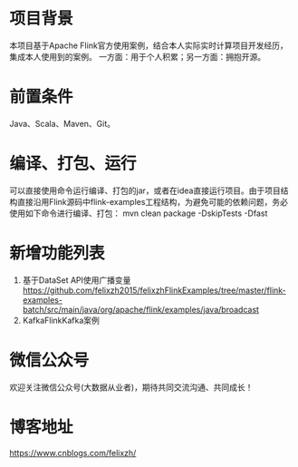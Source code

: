 # 项目背景

本项目基于Apache Flink官方使用案例，结合本人实际实时计算项目开发经历，集成本人使用到的案例。
一方面：用于个人积累；另一方面：拥抱开源。

# 前置条件

Java、Scala、Maven、Git。

# 编译、打包、运行
可以直接使用命令运行编译、打包的jar，或者在idea直接运行项目。由于项目结构直接沿用Flink源码中flink-examples工程结构，为避免可能的依赖问题，务必使用如下命令进行编译、打包：
mvn clean package -DskipTests -Dfast

# 新增功能列表

1. 基于DataSet API使用广播变量
https://github.com/felixzh2015/felixzhFlinkExamples/tree/master/flink-examples-batch/src/main/java/org/apache/flink/examples/java/broadcast
2. KafkaFlinkKafka案例


# 微信公众号

欢迎关注微信公众号(大数据从业者)，期待共同交流沟通、共同成长！

# 博客地址

https://www.cnblogs.com/felixzh/
